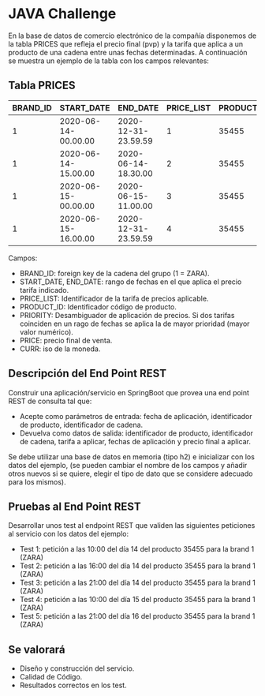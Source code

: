 # JAVA Challenge

En la base de datos de comercio electrónico de la compañía disponemos de la tabla PRICES que refleja el precio final (pvp) y la tarifa que aplica a un producto de una cadena entre unas fechas determinadas. A continuación se muestra un ejemplo de la tabla con los campos relevantes:

## Tabla PRICES

| BRAND_ID | START_DATE             | END_DATE               | PRICE_LIST | PRODUCT_ID | PRIORITY | PRICE | CURR |
|----------|------------------------|------------------------|------------|------------|----------|-------|------|
| 1        | 2020-06-14-00.00.00    | 2020-12-31-23.59.59    | 1          | 35455      | 0        | 35.50 | EUR  |
| 1        | 2020-06-14-15.00.00    | 2020-06-14-18.30.00    | 2          | 35455      | 1        | 25.45 | EUR  |
| 1        | 2020-06-15-00.00.00    | 2020-06-15-11.00.00    | 3          | 35455      | 1        | 30.50 | EUR  |
| 1        | 2020-06-15-16.00.00    | 2020-12-31-23.59.59    | 4          | 35455      | 1        | 38.95 | EUR  |

Campos:

- BRAND_ID: foreign key de la cadena del grupo (1 = ZARA).
- START_DATE, END_DATE: rango de fechas en el que aplica el precio tarifa indicado.
- PRICE_LIST: Identificador de la tarifa de precios aplicable.
- PRODUCT_ID: Identificador código de producto.
- PRIORITY: Desambiguador de aplicación de precios. Si dos tarifas coinciden en un rago de fechas se aplica la de mayor prioridad (mayor valor numérico).
- PRICE: precio final de venta.
- CURR: iso de la moneda.

## Descripción del End Point REST

Construir una aplicación/servicio en SpringBoot que provea una end point REST de consulta tal que:

- Acepte como parámetros de entrada: fecha de aplicación, identificador de producto, identificador de cadena.
- Devuelva como datos de salida: identificador de producto, identificador de cadena, tarifa a aplicar, fechas de aplicación y precio final a aplicar.

Se debe utilizar una base de datos en memoria (tipo h2) e inicializar con los datos del ejemplo, (se pueden cambiar el nombre de los campos y añadir otros nuevos si se quiere, elegir el tipo de dato que se considere adecuado para los mismos).

## Pruebas al End Point REST

Desarrollar unos test al endpoint REST que validen las siguientes peticiones al servicio con los datos del ejemplo:

- Test 1: petición a las 10:00 del día 14 del producto 35455 para la brand 1 (ZARA)
- Test 2: petición a las 16:00 del día 14 del producto 35455 para la brand 1 (ZARA)
- Test 3: petición a las 21:00 del día 14 del producto 35455 para la brand 1 (ZARA)
- Test 4: petición a las 10:00 del día 15 del producto 35455 para la brand 1 (ZARA)
- Test 5: petición a las 21:00 del día 16 del producto 35455 para la brand 1 (ZARA)

## Se valorará

- Diseño y construcción del servicio.
- Calidad de Código.
- Resultados correctos en los test.
